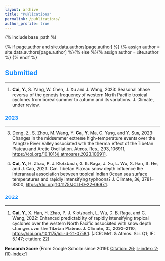 ```yaml
---
layout: archive
title: "Publications"
permalink: /publications/
author_profile: true
---
```

{% include base_path %}

{% if page.author and site.data.authors[page.author] %}
  {% assign author = site.data.authors[page.author] %}{% else %}{% assign author = site.author %}
{% endif %}

## <span style="color:#1E90FF">Submitted</span>
------
1. **Cai, Y.**, S. Yang, W. Chen, J. Xu and J. Wang, 2023: Seasonal phase reversal of the genesis frequency of western North Pacific tropical cyclones from boreal summer to autumn and its variations. J. Climate, under review.

### <span style="color:#1E90FF">2023</span> 
------

3. Deng, Z., S. Zhou, M. Wang, Y. **Cai, Y.** Ma, C. Yang, and Y. Sun, 2023: Changes in the midsummer extreme high-temperature events over the Yangtze River Valley associated with the thermal effect of the Tibetan Plateau and Arctic Oscillation. Atmos. Res., 293, 106911, https://doi.org/10.1016/j.atmosres.2023.106911.

2. **Cai, Y.**, H. Zhao, P. J. Klotzbach, G. B. Raga, J. Xu, L. Wu, X. Han, B. He, and J. Cao, 2023: Can Tibetan Plateau snow depth influence the interannual association between tropical Indian Ocean sea surface temperatures and rapidly intensifying typhoons?  J. Climate, 36, 3781–3800, https://doi.org/10.1175/JCLI-D-22-0697.1. 

### <span style="color:#1E90FF">2022</span> 
------

1. **Cai, Y.**, X. Han, H. Zhao, P. J. Klotzbach, L. Wu, G. B. Raga, and C. Wang, 2022: Enhanced predictability of rapidly intensifying tropical cyclones over the western North Pacific associated with snow depth changes over the Tibetan Plateau. J. Climate, 35, 2093–2110, https://doi.org/10.1175/jcli-d-21-0758.1. (JCR: Met. & Atmos. Sci. Q1; IF: 5.147; citation: 22)

**Research Score** (From Google Scholar since 2019):
<u>Citation: 26</u>; <u>h-index: 2</u>; <u>i10-index:1</u>
